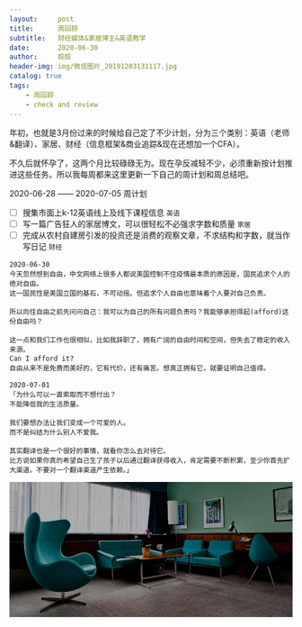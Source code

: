 ```yaml
---
layout:     post
title:      周回顾
subtitle:   财经媒体&家居博主&英语教学
date:       2020-06-30
author:     姣姣
header-img: img/微信图片_20191203131117.jpg
catalog: true
tags:
    - 周回顾
    - check and review
---
```


年初，也就是3月份过来的时候给自己定了不少计划，分为三个类别：英语（老师&翻译）、家居、财经（信息框架&商业追踪&现在还想加一个CFA）。

不久后就怀孕了，这两个月比较碌碌无为。现在孕反减轻不少，必须重新按计划推进这些任务。所以我每周都来这里更新一下自己的周计划和周总结吧。

2020-06-28 —— 2020-07-05 周计划

- [ ]  搜集市面上k-12英语线上及线下课程信息 `英语`
- [ ]  写一篇广告狂人的家居博文，可以很轻松不必强求字数和质量 `家居`
- [ ]  完成从农村自建房引发的投资还是消费的观察文章，不求结构和字数，就当作写日记 `财经`

```
2020-06-30 
今天忽然想到自由，中文网络上很多人都说美国控制不住疫情最本质的原因是，国民追求个人的绝对自由。
这一国民性是美国立国的基石，不可动摇。但追求个人自由也意味着个人要对自己负责。

所以向往自由之前先问问自己：我可以为自己的所有问题负责吗？我能够承担得起(afford)这份自由吗？

这一点和我们工作也很相似，比如我辞职了，拥有广阔的自由时间和空间，但失去了稳定的收入来源。
Can I afford it? 
自由从来不是免费而美好的，它有代价，还有痛苦。想真正拥有它，就要证明自己值得。

```

```
2020-07-01
「为什么可以一直索取而不想付出？
不能降低我的生活质量。

我们要想办法让我们变成一个可爱的人。
而不是纠结为什么别人不爱我。

其实翻译也是一个很好的事情，就看你怎么去对待它。
比方说如果你真的希望自己生了孩子以后通过翻译获得收入，肯定需要不断积累，至少你首先扩大渠道。不要对一个翻译渠道产生依赖。」
```

![img](/img/1_kKG86FEw2XG-NL5Qqg9vhw.jpeg)



